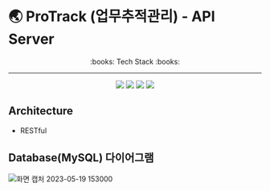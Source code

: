 # :earth_asia: ProTrack (업무추적관리) - API Server
<div align="center">
  :books: Tech Stack :books:
  <hr />
  <img src="https://img.shields.io/badge/Java-007396?style=flat&logo=java&logoColor=fff" />
  <img src="https://img.shields.io/badge/Spring-6DB33F?style=flat&logo=spring&logoColor=fff" />
  <img src="https://img.shields.io/badge/Spring Boot-6DB33F?style=flat&logo=springboot&logoColor=fff" />
  <img src="https://img.shields.io/badge/MySQL-4479A1?style=flat&logo=mysql&logoColor=fff" />
</div>

## Architecture
- RESTful

## Database(MySQL) 다이어그램
![화면 캡처 2023-05-19 153000](https://github.com/AustinHyoung/PTW-Spring/assets/63631952/55f63d14-de9f-48b5-9017-68cc937ae9ca)
